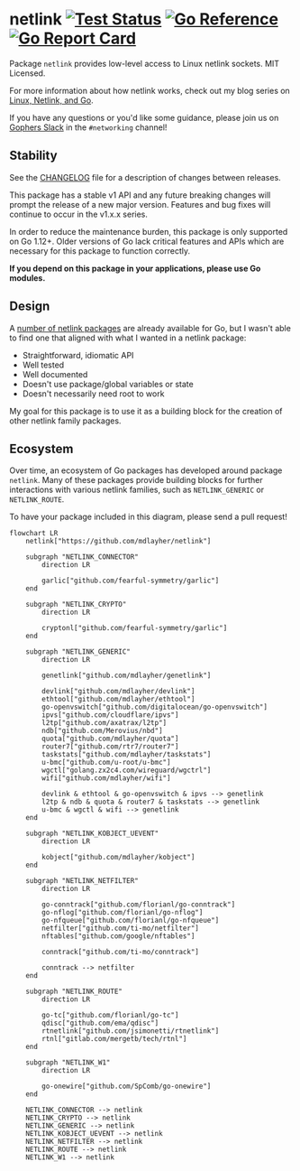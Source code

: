 # netlink [![Test Status](https://github.com/mdlayher/netlink/workflows/Linux%20Test/badge.svg)](https://github.com/mdlayher/netlink/actions) [![Go Reference](https://pkg.go.dev/badge/github.com/mdlayher/netlink.svg)](https://pkg.go.dev/github.com/mdlayher/netlink)  [![Go Report Card](https://goreportcard.com/badge/github.com/mdlayher/netlink)](https://goreportcard.com/report/github.com/mdlayher/netlink)

Package `netlink` provides low-level access to Linux netlink sockets.
MIT Licensed.

For more information about how netlink works, check out my blog series
on [Linux, Netlink, and Go](https://mdlayher.com/blog/linux-netlink-and-go-part-1-netlink/).

If you have any questions or you'd like some guidance, please join us on
[Gophers Slack](https://invite.slack.golangbridge.org) in the `#networking`
channel!

## Stability

See the [CHANGELOG](./CHANGELOG.md) file for a description of changes between
releases.

This package has a stable v1 API and any future breaking changes will prompt
the release of a new major version. Features and bug fixes will continue to
occur in the v1.x.x series.

In order to reduce the maintenance burden, this package is only supported on
Go 1.12+. Older versions of Go lack critical features and APIs which are
necessary for this package to function correctly.

**If you depend on this package in your applications, please use Go modules.**

## Design

A [number of netlink packages](https://godoc.org/?q=netlink) are already
available for Go, but I wasn't able to find one that aligned with what
I wanted in a netlink package:

- Straightforward, idiomatic API
- Well tested
- Well documented
- Doesn't use package/global variables or state
- Doesn't necessarily need root to work

My goal for this package is to use it as a building block for the creation
of other netlink family packages.

## Ecosystem

Over time, an ecosystem of Go packages has developed around package `netlink`.
Many of these packages provide building blocks for further interactions with
various netlink families, such as `NETLINK_GENERIC` or `NETLINK_ROUTE`.

To have your package included in this diagram, please send a pull request!

``` mermaid
flowchart LR
    netlink["https://github.com/mdlayher/netlink"]

    subgraph "NETLINK_CONNECTOR"
        direction LR

        garlic["github.com/fearful-symmetry/garlic"]
    end

    subgraph "NETLINK_CRYPTO"
        direction LR

        cryptonl["github.com/fearful-symmetry/garlic"]
    end

    subgraph "NETLINK_GENERIC"
        direction LR

        genetlink["github.com/mdlayher/genetlink"]

        devlink["github.com/mdlayher/devlink"]
        ethtool["github.com/mdlayher/ethtool"]
        go-openvswitch["github.com/digitalocean/go-openvswitch"]
        ipvs["github.com/cloudflare/ipvs"]
        l2tp["github.com/axatrax/l2tp"]
        ndb["github.com/Merovius/nbd"]
        quota["github.com/mdlayher/quota"]
        router7["github.com/rtr7/router7"]
        taskstats["github.com/mdlayher/taskstats"]
        u-bmc["github.com/u-root/u-bmc"]
        wgctl["golang.zx2c4.com/wireguard/wgctrl"]
        wifi["github.com/mdlayher/wifi"]

        devlink & ethtool & go-openvswitch & ipvs --> genetlink
        l2tp & ndb & quota & router7 & taskstats --> genetlink
        u-bmc & wgctl & wifi --> genetlink
    end

    subgraph "NETLINK_KOBJECT_UEVENT"
        direction LR

        kobject["github.com/mdlayher/kobject"]
    end

    subgraph "NETLINK_NETFILTER"
        direction LR

        go-conntrack["github.com/florianl/go-conntrack"]
        go-nflog["github.com/florianl/go-nflog"]
        go-nfqueue["github.com/florianl/go-nfqueue"]
        netfilter["github.com/ti-mo/netfilter"]
        nftables["github.com/google/nftables"]

        conntrack["github.com/ti-mo/conntrack"]

        conntrack --> netfilter
    end

    subgraph "NETLINK_ROUTE"
        direction LR

        go-tc["github.com/florianl/go-tc"]
        qdisc["github.com/ema/qdisc"]
        rtnetlink["github.com/jsimonetti/rtnetlink"]
        rtnl["gitlab.com/mergetb/tech/rtnl"]
    end

    subgraph "NETLINK_W1"
        direction LR

        go-onewire["github.com/SpComb/go-onewire"]
    end

    NETLINK_CONNECTOR --> netlink
    NETLINK_CRYPTO --> netlink
    NETLINK_GENERIC --> netlink
    NETLINK_KOBJECT_UEVENT --> netlink
    NETLINK_NETFILTER --> netlink
    NETLINK_ROUTE --> netlink
    NETLINK_W1 --> netlink
```
